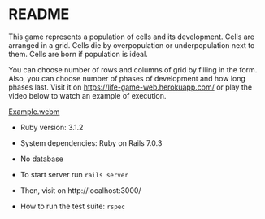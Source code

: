 # README

This game represents a population of cells and its development. Cells are arranged in a grid.
Cells die by overpopulation or underpopulation next to them. Cells are born if population is ideal.

You can choose number of rows and columns of grid by filling in the form. Also, you can choose number of phases of development and how long phases last.
Visit it on https://life-game-web.herokuapp.com/ or play the video below to watch an example of execution.

[Example.webm](https://user-images.githubusercontent.com/13300465/207182809-e458fe6c-a53a-4f98-80dd-645dd5baecdd.webm)


* Ruby version: 3.1.2

* System dependencies: Ruby on Rails 7.0.3

* No database

* To start server run `rails server`

* Then, visit on http://localhost:3000/

* How to run the test suite: `rspec`
